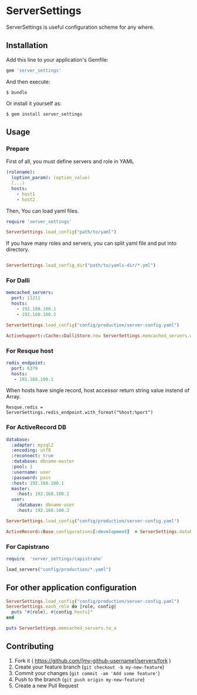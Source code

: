 # ServerSettings

ServerSettings is useful configuration scheme for any where.


## Installation

Add this line to your application's Gemfile:

```ruby
gem 'server_settings'
```

And then execute:

    $ bundle

Or install it yourself as:

    $ gem install server_settings

## Usage

### Prepare
First of all, you must define servers and role in YAML

```yaml
(rolename):
  (option_param): (option_value)
  (...)
  hosts:
    - host1
    - host2
```
Then, You can load yaml files.

```ruby
require 'server_settings'

ServerSettings.load_config("path/to/yaml")
```

If you have many roles and servers, you can split yaml file and put
into directory.

```ruby

ServerSettings.load_config_dir("path/to/yamls-dir/*.yml")
```


### For Dalli

```yaml
memcached_servers:
  port: 11211
  hosts:
    - 192.168.100.1
    - 192.168.100.2
```

```ruby
ServerSettings.load_config("config/production/server-config.yaml")

ActiveSupport::Cache::DalliStore.new ServerSettings.memcached_servers.with_format("%host:%port"), options

```

### For Resque host
```yaml
redis_endpoint:
  port: 6379
  hosts:
   - 192.168.100.1
```
When hosts have single record, host accessor return string value
instend of Array.
```
Resque.redis = ServerSettings.redis_endpoint.with_format("%host:%port")

```
### For ActiveRecord DB

```yaml
database:
  :adapter: mysql2
  :encoding: utf8
  :reconnect: true
  :database: dbname-master
  :pool: 1
  :username: user
  :password: pass
  :host: 192.168.100.1
  master:
    :host: 192.168.100.2
  user:
    :database: dbname-user
    :host: 192.168.100.3

```

```ruby
ServerSettings.load_config("config/production/server-config.yaml")

ActiveRecord::Base.configurations[:development]  = ServerSettings.database.configurations
```

### For Capistrano
```ruby
require  'server_settings/capistrano'

load_servers("config/production/*.yaml")

```

## For other application configuration

```ruby
ServerSettings.load_config("config/production/server-config.yaml")
ServerSettings.each_role do |role, config|
  puts "#{role}, #{config.hosts}"
end
```

```ruby
puts ServerSettings.memcached_servers.to_a

```
## Contributing

1. Fork it ( https://github.com/[my-github-username]/servers/fork )
2. Create your feature branch (`git checkout -b my-new-feature`)
3. Commit your changes (`git commit -am 'Add some feature'`)
4. Push to the branch (`git push origin my-new-feature`)
5. Create a new Pull Request
